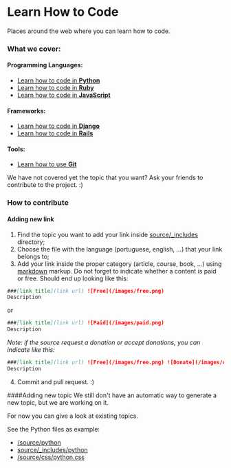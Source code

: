 Learn How to Code
=================

Places around the web where you can learn how to code.

### What we cover:
#### Programming Languages:
* [Learn how to code in **Python**](http://learnhowtocode.in/python/)
* [Learn how to code in **Ruby**](http://learnhowtocode.in/ruby/)
* [Learn how to code in **JavaScript**](http://learnhowtocode.in/javascript/)

#### Frameworks:
* [Learn how to code in **Django**](http://learnhowtocode.in/django/)
* [Learn how to code in **Rails**](http://learnhowtocode.in/rails/)

#### Tools:
* [Learn how to use **Git**](http://learnhowtocode.in/git/)

We have not covered yet the topic that you want? Ask your friends to contribute to the project. :)

### How to contribute

#### Adding new link
1. Find the topic you want to add your link inside [source/_includes](https://github.com/recarreira/learnhowtocode.in/tree/master/source/_includes) directory;
2. Choose the file with the language (portuguese, english, ...) that your link belongs to;
3. Add your link inside the proper category (article, course, book, ...) using [markdown](http://en.wikipedia.org/wiki/Markdown) markup. Do not forget to indicate whether a content is paid or free. Should end up looking like this:

  ```markdown
  ###[link title](link url) ![Free](/images/free.png)
  Description
  ```
  or

  ```markdown
  ###[link title](link url) ![Paid](/images/paid.png)
  Description
  ```
  *Note: if the source request a donation or accept donations, you can indicate like this:*

  ```markdown
  ###[link title](link url) ![Free](/images/free.png) ![Donate](/images/donate.png)
  Description
  ```

4. Commit and pull request. :)

####Adding new topic
We still don't have an automatic way to generate a new topic, but we are working on it.

For now you can give a look at existing topics.

See the Python files as example:

- [/source/python](https://github.com/recarreira/learnhowtocode.in/tree/master/source/python)
- [source/_includes/python](https://github.com/recarreira/learnhowtocode.in/tree/master/source/_includes/python)
- [/source/css/python.css](https://github.com/recarreira/learnhowtocode.in/blob/master/source/css/python.css)
